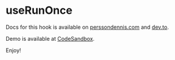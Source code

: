 # useRunOnce

Docs for this hook is available on [perssondennis.com](https://www.perssondennis.com/articles/react-hook-use-run-once) and [dev.to](https://dev.to/perssondennis/react-hook-userunonce-48a8).

Demo is available at [CodeSandbox](https://codesandbox.io/s/userunonce-tdpmof?file=/src/App.js).

Enjoy!
